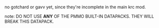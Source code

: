 no gotchard or gavv yet, since they're incomplete in the main krc mod.

note: DO NOT USE **ANY** OF THE PMMO BUILT-IN DATAPACKS. THEY WILL BREAK THIS DATAPACK.
